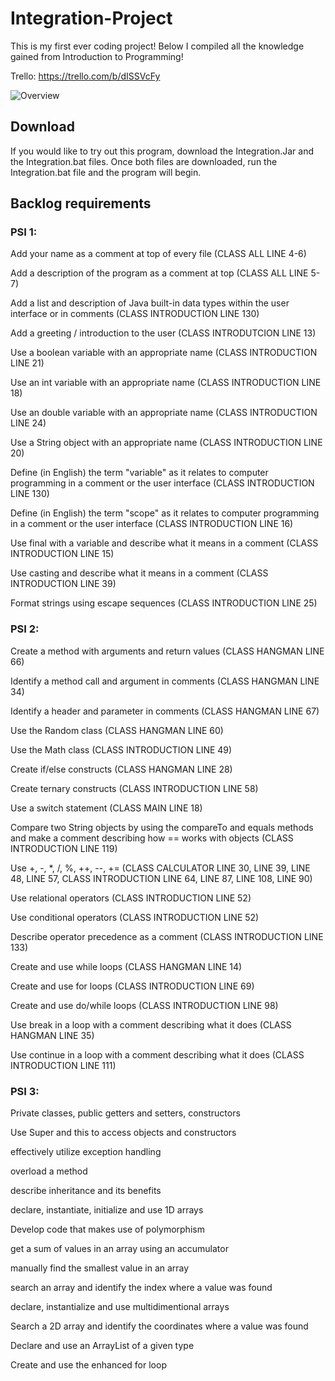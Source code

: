 # Integration-Project
This is my first ever coding project! Below I compiled all the knowledge gained from Introduction to Programming!

Trello: https://trello.com/b/dISSVcFy

![Overview](https://gyazo.com/1358f0b97f84e485d698ca6603f25326.png)

## Download
If you would like to try out this program, download the Integration.Jar and the Integration.bat files. 
Once both files are downloaded, run the Integration.bat file and the program will begin.


## Backlog requirements

### PSI 1:

Add your name as a comment at top of every file      (CLASS ALL LINE 4-6)

Add a description of the program as a comment at top (CLASS ALL LINE 5-7)

Add a list and description of Java built-in data types within the user interface or in comments (CLASS INTRODUCTION LINE 130)

Add a greeting / introduction to the user            (CLASS INTRODUTCION LINE 13)

Use a boolean variable with an appropriate name      (CLASS INTRODUCTION LINE 21)

Use an int variable with an appropriate name         (CLASS INTRODUCTION LINE 18)

Use an double variable with an appropriate name      (CLASS INTRODUCTION LINE 24)

Use a String object with an appropriate name         (CLASS INTRODUCTION LINE 20)

Define (in English) the term "variable" as it relates to computer programming in a comment or the user interface 
(CLASS INTRODUCTION LINE 130)

Define (in English) the term "scope" as it relates to computer programming in a comment or the user interface 
(CLASS INTRODUCTION LINE 16)

Use final with a variable and describe what it means in a comment (CLASS INTRODUCTION LINE 15)

Use casting and describe what it means in a comment               (CLASS INTRODUCTION LINE 39)

Format strings using escape sequences                             (CLASS INTRODUCTION LINE 25)

### PSI 2:

Create a method with arguments and return values    (CLASS HANGMAN LINE 66)

Identify a method call and argument in comments     (CLASS HANGMAN LINE 34)

Identify a header and parameter in comments         (CLASS HANGMAN LINE 67)

Use the Random class                                (CLASS HANGMAN LINE 60)

Use the Math class                                  (CLASS INTRODUCTION LINE 49)

Create if/else constructs                           (CLASS HANGMAN LINE 28)

Create ternary constructs                           (CLASS INTRODUCTION LINE 58)

Use a switch statement                              (CLASS MAIN LINE 18)

Compare two String objects by using the compareTo and equals methods and make a comment describing how == works with objects 
(CLASS INTRODUCTION LINE 119)

Use +, -, *, /, %, ++, --, +=                       (CLASS CALCULATOR LINE 30, LINE 39, LINE 48, LINE 57, CLASS INTRODUCTION LINE 64,  LINE 87, LINE 108, LINE 90)

Use relational operators                            (CLASS INTRODUCTION LINE 52)

Use conditional operators                           (CLASS INTRODUCTION LINE 52)

Describe operator precedence as a comment           (CLASS INTRODUCTION LINE 133)

Create and use while loops                          (CLASS HANGMAN LINE 14)

Create and use for loops                            (CLASS INTRODUCTION LINE 69)

Create and use do/while loops                       (CLASS INTRODUCTION LINE 98)

Use break in a loop with a comment describing what it does  (CLASS HANGMAN LINE 35)

Use continue in a loop with a comment describing what it does (CLASS INTRODUCTION LINE 111)

### PSI 3:

Private classes, public getters and setters, constructors 

Use Super and this to access objects and constructors

effectively utilize exception handling

overload a method

describe inheritance and its benefits

declare, instantiate, initialize and use 1D arrays

Develop code that makes use of polymorphism

get a sum of values in an array using an accumulator

manually find the smallest value in an array

search an array and identify the index where a value was found

declare, instantialize and use multidimentional arrays

Search a 2D array and identify the coordinates where a value was found

Declare and use an ArrayList of a given type

Create and use the enhanced for loop
